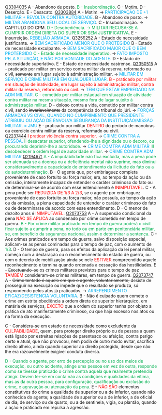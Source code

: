 [Q3304035](https://www.qconcursos.com/questoes-militares/questoes/a93ad577-1b)
A - Abandono de posto.
<span style="color:rgb(0, 176, 80)">B - Insubordinação.</span>
C - Motim.
D - Deserção.
E - Desacato.
[Q3303884](https://www.qconcursos.com/questoes-militares/questoes/c8ce0cea-1b)
A - Motim. -> <span style="color:rgb(0, 176, 240)">PARTICIPAÇÃO DE +1 MILITAR + REVOLTA CONTRA AUTORIDADE.</span>
B - Abandono de posto. -> <span style="color:rgb(0, 176, 240)">MILTAR ABANDONA SEU LOCAL DE SERVIÇO</span>.
C - Insubordinação. -> CAPITULO DO CPM.
<span style="color:rgb(0, 176, 80)">D - Desobediência. -> MILITAR RECUSA-SE A CUMPRIR ORDEM DIRETA DO SUPERIOR SEM JUSTIFICATIVA.</span>
E - Insurreição. <span style="color:rgb(0, 176, 240)">REBELIÃO ARMADA.</span> 
[Q3259252](https://www.qconcursos.com/questoes-militares/questoes/86665334-09)
A - Estado de necessidade justificante. -> <span style="color:rgb(0, 176, 240)">BEM SACRIFICADO MENOR QUE O PROTEGIDO</span>
B - Estado de necessidade exculpante. -><span style="color:rgb(0, 176, 240)"> BEM SACRIFICADO MAIOR QUE O BEM PROTERGIDO</span>
<span style="color:rgb(0, 176, 80)">C - Estado de necessidade imperativo</span>.  -> <span style="color:rgb(0, 176, 240)">FATO IMPOSTO PELA SITUAÇÃO, E NÃO POR VONTADE DO AGENTE.</span>
D - Estado de necessidade superlativo. 
E - Estado de necessidade castrense.
[Q2350515](https://www.qconcursos.com/questoes-militares/questoes/34b8a29d-b9)
A - praticado por militar em serviço contra militar da reserva, reformado ou civil, ~~somente~~ em lugar sujeito à administração militar.  -><span style="color:rgb(0, 176, 240)"> MILITAR EM SERVIÇO E CRIME MILITAR EM QUALQUER LUGAR. </span>
<span style="color:rgb(255, 0, 0)">B - praticado por militar em situação de inatividade, em lugar sujeito à administração militar, contra militar da reserva, reformado ou civil. </span>-> <span style="color:rgb(0, 176, 240)">TEM QUE ESTAR EMPREGADO NA ADM MILITAR.</span>
<span style="color:rgb(0, 176, 80)">C - cometido por militar estadual em situação de atividade contra militar na mesma situação, mesmo fora de lugar sujeito à administração militar. </span>
D - doloso contra a vida, cometido por militar contra civil, sendo ~~invariavelmente~~ da competência do tribunal do júri. -> <span style="color:rgb(0, 176, 240)">FORÇAS ARMADAS VS CIVIL, QUANDO NO CUMPRIMENTO QUE PRESIDENTE ATRIBUIU OU AÇÃO DE ENVOLVA SEGURANÇA DA INSTITUIÇÃO/MISSÃO MILITAR. = JMU</span>
E - praticado por militar <span style="color:rgb(255, 0, 0)">DENTRO</span> do período de manobras ou exercício contra militar da reserva, reformado ou civil.  
[Q2237444](https://www.qconcursos.com/questoes-militares/questoes/e7d97bbd-3a)
<span style="color:rgb(255, 0, 0)">I praticar violência contra superior.</span> -> <span style="color:rgb(0, 176, 240)">CRIME CONTRA A PESSOA.</span>
<span style="color:rgb(0, 176, 80)">II desacatar superior, ofendendo-lhe a dignidade ou o decoro, ou procurando deprimir-lhe a autoridade.</span> -> <span style="color:rgb(0, 176, 240)">CRIME COMTRA ADM MILITAR </span>
<span style="color:rgb(0, 176, 80)">III desobedecer a ordem legal de autoridade militar.</span> -> <span style="color:rgb(0, 176, 240)">CRIME COMTRA ADM MILITAR </span> 
[Q2194671](https://www.qconcursos.com/questoes-militares/questoes/33a49b06-0e)
<span style="color:rgb(0, 176, 80)">A - A imputabilidade não fica excluída, mas a pena pode ser atenuada se a doença ou a deficiência mental não suprime, mas diminui consideravelmente a capacidade de entendimento da ilicitude do fato ou a de autodeterminação.</span>
B - O agente que, por embriaguez completa proveniente de caso fortuito ou força maior, era, ao tempo da ação ou da omissão, inteiramente incapaz de entender o caráter criminoso do fato ou de determinar-se de acordo com esse entendimento é <span style="color:rgb(255, 0, 0)">INIMPUTAVEL</span>. 
C - A pena pode ser <span style="color:rgb(255, 0, 0)">REDUZIDA DE 1/3 A 2/3</span>, se o agente por embriaguez proveniente de caso fortuito ou força maior, não possuía, ao tempo da ação ou da omissão, a plena capacidade de entender o caráter criminoso do fato ou de determinarse de acordo com esse entendimento. 
D - O menor de dezoito anos é <span style="color:rgb(255, 0, 0)">INIMPUTAVEL.</span> 
[Q2073753](https://www.qconcursos.com/questoes-militares/questoes/067a342c-ae)
A - A suspensão condicional da pena <span style="color:rgb(255, 0, 0)">NÃO SE APLICA</span> ao condenado por crime cometido em tempo de guerra.
<span style="color:rgb(0, 176, 80)">B - Por crime militar praticado em tempo de guerra poderá o civil ficar sujeito a cumprir a pena, no todo ou em parte em penitenciária militar, se, em benefício da segurança nacional, assim o determinar a sentença.</span>
C - Aos crimes praticados em tempo de guerra, salvo disposição especial, aplicam-se as penas cominadas para o tempo de paz, com o aumento de <span style="color:rgb(0, 176, 80)">1/3</span>.
D - O tempo de guerra, para os efeitos da aplicação da lei penal militar, começa com a declaração ou o reconhecimento do estado de guerra, ou com o decreto de mobilização ainda se nele <span style="color:rgb(255, 0, 0)">ESTIVER</span> compreendido aquele reconhecimento e termina quando ordenada a cessação das hostilidades.
E - ~~Excetuando-se~~ os crimes militares previstos para o tempo de paz <span style="color:rgb(255, 0, 0)">TAMBEM</span> consideram-se crimes militares, em tempo de guerra.
[Q2073747](https://www.qconcursos.com/questoes-militares/questoes/066d751d-ae)
A - ~~Crime tentado é aquele em que o agente, voluntariamente,~~ desiste de prosseguir na execução ou impede que o resultado se produza, só respondendo pelos atos já praticados. -> <span style="color:rgb(0, 176, 240)">ARREPENDIMENTO EFICAZ/DESISTENCIA VOLUNTARIA.</span>
B - Não é culpado quem comete o crime em estrita obediência a ordem direta de superior hierárquico, em matéria de serviços, <span style="color:rgb(255, 0, 0)">EXCETO</span> que a ordem do superior tenha por objeto a prática de ato manifestamente criminoso, ou que haja excesso nos atos ou na forma da execução.

C - Considera-se em estado de necessidade como excludente da <span style="color:rgb(255, 0, 0)">CULPABILIDADE</span>, quem, para proteger direito próprio ou de pessoa a quem está ligado por estreitas relações de parentesco ou afeição, contra perigo certo e atual, que não provocou, nem podia de outro modo evitar, sacrifica direito alheio, ainda quando superior ao direito protegido, desde que não lhe era razoavelmente exigível conduta diversa.

<span style="color:rgb(0, 176, 80)">D - Quando o agente, por erro de percepção ou no uso dos meios de execução, ou outro acidente, atinge uma pessoa em vez de outra, responde como se tivesse praticado o crime contra aquela que realmente pretendia atingir. Devem ter-se em conta não as condições e qualidades da vítima, mas as da outra pessoa, para configuração, qualificação ou exclusão do crime, e agravação ou atenuação da pena.
</span>
E - <span style="color:rgb(255, 0, 0)">NÃO SÃO</span> elementos constitutivos do crime a qualidade de superior ou a de inferior, quando não conhecida do agente; a qualidade de superior ou a de inferior, a de oficial de dia, de serviço ou de quarto, ou a de sentinela, vigia, ou plantão, quando a ação é praticada em repulsa a agressão.